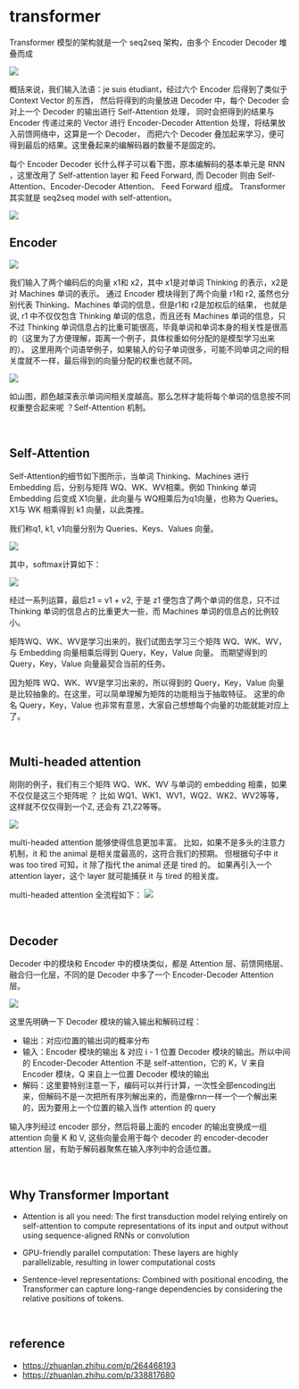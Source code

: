 # transformer

Transformer 模型的架构就是一个 seq2seq 架构，由多个 Encoder Decoder 堆叠而成

<img src="./images/Transfomer%20High-Level%20Look.png" />

概括来说，我们输入法语：je suis étudiant，经过六个 Encoder 后得到了类似于 Context Vector 的东西，
然后将得到的向量放进 Decoder 中，每个 Decoder 会对上一个 Decoder 的输出进行 Self-Attention 处理，
同时会把得到的结果与 Encoder 传递过来的 Vector 进行 Encoder-Decoder Attention 处理，将结果放入前馈网络中，这算是一个 Decoder，
而把六个 Decoder 叠加起来学习，便可得到最后的结果。这里叠起来的编解码器的数量不是固定的。

每个 Encoder Decoder 长什么样子可以看下图，原本编解码的基本单元是 RNN ，这里改用了 Self-attention layer 和 Feed Forward, 而 Decoder 则由 Self-Attention、Encoder-Decoder Attention、 Feed Forward 组成。 
Transformer 其实就是 seq2seq model with self-attention。

<img src="./images/Transformer%20Encoder-Decoder.png" />

<br>

## Encoder

<img src="./images/Encoder-Decoder%20workflow.png" />

我们输入了两个编码后的向量 x1和 x2，其中 x1是对单词 Thinking 的表示，x2是对 Machines 单词的表示。 
通过 Encoder 模块得到了两个向量 r1和 r2, 虽然也分别代表 Thinking、Machines 单词的信息，但是r1和 r2是加权后的结果，
也就是说, r1 中不仅仅包含 Thinking 单词的信息，而且还有 Machines 单词的信息，只不过 Thinking 单词信息占的比重可能很高，毕竟单词和单词本身的相关性是很高的（这里为了方便理解，距离一个例子，具体权重如何分配的是模型学习出来的）。
这里用两个词语举例子，如果输入的句子单词很多，可能不同单词之间的相关度就不一样，最后得到的向量分配的权重也就不同。

<img src="./images/words%20relation.png" />

如山图，颜色越深表示单词间相关度越高。那么怎样才能将每个单词的信息按不同权重整合起来呢 ？Self-Attention 机制。

<br>

## Self-Attention
Self-Attention的细节如下图所示，当单词 Thinking、Machines 进行 Embedding 后，分别与矩阵 
WQ、WK、WV相乘。例如 Thinking 单词 Embedding 后变成 X1向量，此向量与 WQ相乘后为q1向量，也称为 Queries。
X1与 WK 相乘得到 k1 向量，以此类推。

我们称q1, k1, v1向量分别为 Queries、Keys、Values 向量。

<img src="./images/self-attention.png" />

其中，softmax计算如下：

<img src="./images/self-attention%20softmax.png" />

经过一系列运算，最后z1 = v1 + v2, 于是 z1 便包含了两个单词的信息，只不过 Thinking 单词的信息占的比重更大一些，而 Machines 单词的信息占的比例较小。


矩阵WQ、WK、WV是学习出来的，我们试图去学习三个矩阵 WQ、WK、WV，与 Embedding 向量相乘后得到 Query，Key，Value 向量。
而期望得到的 Query，Key，Value 向量最契合当前的任务。

因为矩阵 WQ、WK、WV是学习出来的，所以得到的 Query，Key，Value 向量是比较抽象的。在这里，可以简单理解为矩阵的功能相当于抽取特征。
这里的命名 Query，Key，Value 也非常有意思，大家自己想想每个向量的功能就能对应上了。

<br>

## Multi-headed attention
刚刚的例子，我们有三个矩阵 WQ、WK、WV 与单词的 embedding 相乘，如果不仅仅是这三个矩阵呢 ？ 
比如 WQ1、WK1、WV1，WQ2、WK2、WV2等等，这样就不仅仅得到一个Z, 还会有 Z1,Z2等等。

<img src="./images/multi-head%20attention.png" />

multi-headed attention 能够使得信息更加丰富。
比如，如果不是多头的注意力机制，it 和 the animal 是相关度最高的，这符合我们的预期。
但根据句子中 it was too tired 可知，it 除了指代 the animal 还是 tired 的。
如果再引入一个 attention layer，这个 layer 就可能捕获 it 与 tired 的相关度。

multi-headed attention 全流程如下：
<img src="./images/multi-head%20attention%20workflow.png" />


<br>

## Decoder
Decoder 中的模块和 Encoder 中的模块类似，都是 Attention 层、前馈网络层、融合归一化层，不同的是 Decoder 中多了一个 Encoder-Decoder Attention 层。

<img src="./images/Encoder-Decoder%20workflow.png" />

这里先明确一下 Decoder 模块的输入输出和解码过程：
- 输出：对应i位置的输出词的概率分布
- 输入：Encoder 模块的输出 & 对应 i - 1 位置 Decoder 模块的输出。所以中间的 Encoder-Decoder Attention 不是 self-attention，它的 K，V 来自 Encoder 模块，Q 来自上一位置 Decoder 模块的输出
- 解码：这里要特别注意一下，编码可以并行计算，一次性全部encoding出来，但解码不是一次把所有序列解出来的，而是像rnn一样一个一个解出来的，因为要用上一个位置的输入当作 attention 的 query

输入序列经过 encoder 部分，然后将最上面的 encoder 的输出变换成一组 attention 向量 K 和 V, 这些向量会用于每个 decoder 的 encoder-decoder attention 层，有助于解码器聚焦在输入序列中的合适位置。

<br>

## Why Transformer Important
- Attention is all you need:
The first transduction model relying entirely on self-attention to compute representations of its
input and output without using sequence-aligned RNNs or convolution

- GPU-friendly parallel computation: These layers are highly parallelizable, resulting in lower computational costs

- Sentence-level representations: Combined with positional encoding, the Transformer can capture long-range dependencies by
considering the relative positions of tokens.

<br>

## reference
- https://zhuanlan.zhihu.com/p/264468193
- https://zhuanlan.zhihu.com/p/338817680
